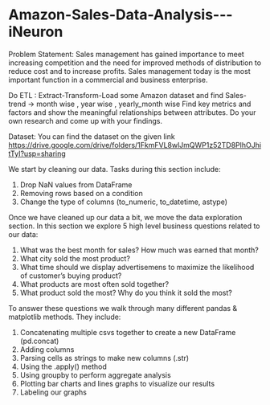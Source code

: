 # Amazon-Sales-Data-Analysis---iNeuron

Problem Statement:
Sales management has gained importance to meet increasing competition and the need for improved methods of distribution to reduce cost and to increase profits. Sales management today is the most important function in a commercial and business enterprise.

Do ETL : Extract-Transform-Load some Amazon dataset and find 
Sales-trend -> month wise , year wise , yearly_month wise
Find key metrics and factors and show the meaningful relationships between attributes.
Do your own research and come up with your findings.

Dataset:
You can find the dataset on the given link
https://drive.google.com/drive/folders/1FkmFVL8wlJmQWP1z52TD8PlhOJhitTyI?usp=sharing

We start by cleaning our data. Tasks during this section include:
1. Drop NaN values from DataFrame
2. Removing rows based on a condition
3. Change the type of columns (to_numeric, to_datetime, astype)


Once we have cleaned up our data a bit, we move the data exploration section. In this section we explore 5 high level business questions related to our data:
1. What was the best month for sales? How much was earned that month?
2. What city sold the most product?
3. What time should we display advertisemens to maximize the likelihood of customer’s buying product?
4. What products are most often sold together?
5. What product sold the most? Why do you think it sold the most?

To answer these questions we walk through many different pandas & matplotlib methods. They include:
1. Concatenating multiple csvs together to create a new DataFrame (pd.concat)
2. Adding columns
3. Parsing cells as strings to make new columns (.str)
4. Using the .apply() method
5. Using groupby to perform aggregate analysis
6. Plotting bar charts and lines graphs to visualize our results
7. Labeling our graphs
